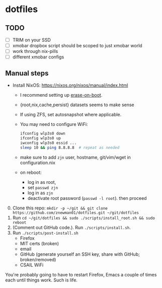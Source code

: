 # dotfiles

## TODO

- [ ] TRIM on your SSD
- [ ] xmobar dropbox script should be scoped to just xmobar world
- [ ] work through nix-pills
- [ ] different xmobar configs

## Manual steps

- Install NixOS: https://nixos.org/nixos/manual/index.html
  - I recommend setting up [erase-on-boot](https://grahamc.com/blog/erase-your-darlings).
  - {root,nix,cache,persist} datasets seems to make sense
  - If using ZFS, set autosnapshot where applicable.
  - You may need to configure WiFi:

    ```sh
    ifconfig wlp3s0 down
    ifconfig wlp3s0 up
    iwconfig wlp3s0 essid ...
    sleep 10 && ping 8.8.8.8  # repeat as needed
    ```
  - make sure to add `zjn` user, hostname, git/vim/wget in configuration.nix
  - on reboot:
    - log in as root,
    - set `passwd zjn`
    - log in as `zjn`
    - deactivate root password (`passwd -l root`). then proceed

0. Clone this repo: `mkdir -p ~/git && git clone https://github.com/znewman01/dotfiles.git ~/git/dotfiles`
1. Run `cd ~/git/dotfiles && sudo ./scripts/install_root.sh && sudo reboot`
2. (Comment out GitHub code.). Run `./scripts/install.sh`.
3. Run `./scripts/post-install.sh`
   - Firefox
   - MIT certs (broken)
   - email
   - GitHub (generate yourself an SSH key, share with GitHub; broken/removed)
   - CSAIL WiFi

You're probably going to have to restart Firefox, Emacs a couple of times each
until things work. Such is life.
